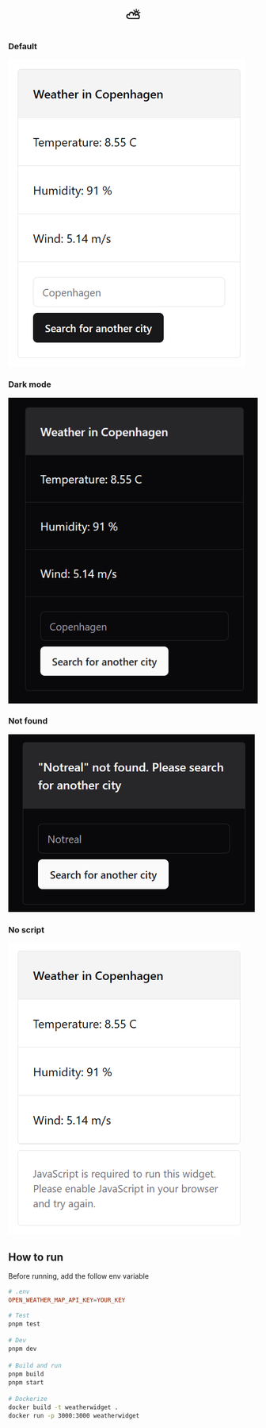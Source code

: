 <h1 style="text-align:center">⛅</h1>

### Default

![Default](docs/image.png)

### Dark mode

![Dark mode](docs/image-1.png)

### Not found

![Not found](docs/image-2.png)

### No script

![No JS](docs/image-3.png)

## How to run

Before running, add the follow env variable

```toml
# .env
OPEN_WEATHER_MAP_API_KEY=YOUR_KEY
```

```bash
# Test
pnpm test

# Dev
pnpm dev

# Build and run
pnpm build
pnpm start

# Dockerize
docker build -t weatherwidget .
docker run -p 3000:3000 weatherwidget
```
